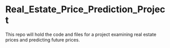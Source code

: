 # Real_Estate_Price_Prediction_Project
 This repo will hold the code and files for a project examining real estate prices and predicting future prices.
